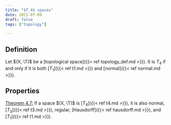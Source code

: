```yaml
---
title: "$T_4$ spaces"
date: 2021-07-09
draft: false
tags: ["topology"]

---
```


## Definition
Let $(X, \T)$ be a [topological space]({{< ref topology_def.md >}}). It is $T_4$ if and only if it is both [$T_1$]({{< ref t1.md >}}) and [normal]({{< ref normal.md >}}).

## Properties
[Theorem 4.7:](\work.pdf#page=31) If a space $(X, \T)$ is [$T_4$]({{< ref t4.md >}}), it is also normal, [$T_3$]({{< ref t3.md >}}), regular, [Hausdorff]({{< ref hausdorff.md >}}), and [$T_1$]({{< ref t1.md >}}).
